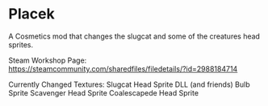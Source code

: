 # Placek
 A Cosmetics mod that changes the slugcat and some of the creatures head sprites.

Steam Workshop Page: https://steamcommunity.com/sharedfiles/filedetails/?id=2988184714

Currently Changed Textures:
Slugcat Head Sprite
DLL (and friends) Bulb Sprite
Scavenger Head Sprite
Coalescapede Head Sprite
